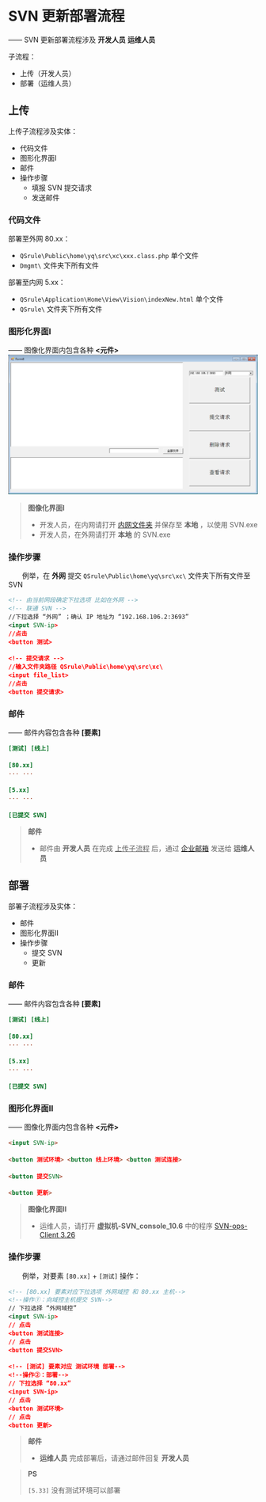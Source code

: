 # SVN 更新部署流程
—— SVN 更新部署流程涉及 **开发人员** **运维人员**

子流程：
- 上传（开发人员）
- 部署（运维人员）



<div STYLE="page-break-after:always"><div>



## 上传

上传子流程涉及实体：
- 代码文件
- 图形化界面Ⅰ
- 邮件
- 操作步骤
    - 填报 SVN 提交请求
    - 发送邮件

### 代码文件
部署至外网 80.xx：
- `QSrule\Public\home\yq\src\xc\xxx.class.php` 单个文件
- `Dmgmt\` 文件夹下所有文件

部署至内网 5.xx：
- `QSrule\Application\Home\View\Vision\indexNew.html` 单个文件
- `QSrule\` 文件夹下所有文件


### 图形化界面Ⅰ
—— 图像化界面内包含各种 **<元件>**
    ![图形化界面1](svn-img\图形化界面1.png)
> **图像化界面Ⅰ**
>
> - 开发人员，在内网请打开 [内网文件夹](//192.168.11.2/operations/SVN/Debug-dev) 并保存至 **本地** ，以使用 SVN.exe
> - 开发人员，在外网请打开 **本地** 的 SVN.exe

### 操作步骤
&emsp;&emsp;例举，在 **外网** 提交 `QSrule\Public\home\yq\src\xc\` 文件夹下所有文件至 SVN
```xml
<!-- 由当前网段确定下拉选项 比如在外网 -->
<!-- 联通 SVN -->
//下拉选择 “外网” ；确认 IP 地址为 “192.168.106.2:3693”
<input SVN-ip>
//点击
<button 测试>

<!-- 提交请求 -->
//输入文件夹路径 QSrule\Public\home\yq\src\xc\
<input file_list>
//点击
<button 提交请求>
```


### 邮件
—— 邮件内容包含各种 **[要素]**
```ini
[测试] [线上]

[80.xx]
··· ···

[5.xx]
··· ···

[已提交 SVN]
```

> **邮件**
>
> - 邮件由 **开发人员** 在完成 <u>上传子流程</u> 后，通过 [企业邮箱](https://exmail.qq.com) 发送给 **运维人员**



<div STYLE="page-break-after:always"><div>



## 部署

部署子流程涉及实体：
- 邮件
- 图形化界面Ⅱ
- 操作步骤
    - 提交 SVN
    - 更新


### 邮件
—— 邮件内容包含各种 **[要素]**
```ini
[测试] [线上]

[80.xx]
··· ···

[5.xx]
··· ···

[已提交 SVN]
```


### 图形化界面Ⅱ
—— 图像化界面内包含各种 **<元件>**
```html
<input SVN-ip>

<button 测试环境> <button 线上环境> <button 测试连接>

<button 提交SVN>

<button 更新>
```

> **图像化界面Ⅱ**
>
> - 运维人员，请打开 **虚拟机-SVN_console_10.6** 中的程序 [SVN-ops-Client 3.26](C:/Users/Administrator/Desktop/svn-client-ops/SVN.exe)

<div STYLE="page-break-after:always"><div>


### 操作步骤
&emsp;&emsp;例举，对要素 `[80.xx]` + `[测试]` 操作：
```xml
<!-- [80.xx] 要素对应下拉选项 外网域控 和 80.xx 主机-->
<!--操作①：向域控主机提交 SVN-->
// 下拉选择 “外网域控”
<input SVN-ip>
// 点击
<button 测试连接>
// 点击
<button 提交SVN>

<!-- [测试] 要素对应 测试环境 部署-->
<!--操作②：部署-->
// 下拉选择 “80.xx”
<input SVN-ip>
// 点击
<button 测试环境>
// 点击
<button 更新>
```

> **邮件**
>
> - **运维人员** 完成部署后，请通过邮件回复 **开发人员**




<div STYLE="page-break-after:always"><div>



> **PS**
>
> `[5.33]` 没有测试环境可以部署